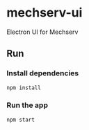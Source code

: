 # mechserv-ui

Electron UI for Mechserv

## Run

### Install dependencies

```bash
npm install
```

### Run the app

```bash
npm start
```
